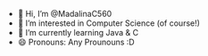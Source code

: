 - 👋 Hi, I’m @MadalinaC560
- 👀 I’m interested in Computer Science (of course!)
- 🌱 I’m currently learning Java & C
- 😄 Pronouns: Any Prounouns :D

<!---
MadalinaC560/MadalinaC560 is a ✨ special ✨ repository because its `README.md` (this file) appears on your GitHub profile.
You can click the Preview link to take a look at your changes.
--->
